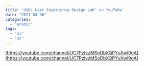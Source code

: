 ```yaml
---
title: 'UXDL User Experience Design Lab" on YouTube'
date: "2021-04-30"
categories:
  - "arabic"
tags:
  - "ui"
  - "ux"
---
```


[https://youtube.com/channel/UC7PzIyzMSoDbXQPYuXwl9gA](https://youtube.com/channel/UC7PzIyzMSoDbXQPYuXwl9gA)
